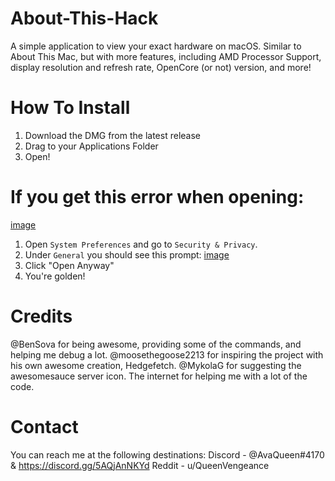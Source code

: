 # About-This-Hack
A simple application to view your exact hardware on macOS. Similar to About This Mac, but with more features, including AMD Processor Support, display resolution and refresh rate, OpenCore (or not) version, and more!

# How To Install
1) Download the DMG from the latest release
2) Drag to your Applications Folder
3) Open!

# If you get this error when opening:
[image](https://user-images.githubusercontent.com/79278890/111886978-4af4cb80-89a8-11eb-90c8-522a89abb48e.png)
1) Open `System Preferences` and go to `Security & Privacy`.
2) Under `General` you should see this prompt:
[image](https://user-images.githubusercontent.com/79278890/111887036-c5bde680-89a8-11eb-8ba0-a8abf2126e35.png)
3) Click "Open Anyway"
4) You're golden!

# Credits
@BenSova for being awesome, providing some of the commands, and helping me debug a lot.
@moosethegoose2213 for inspiring the project with his own awesome creation, Hedgefetch.
@MykolaG for suggesting the awesomesauce server icon.
The internet for helping me with a lot of the code.

# Contact
You can reach me at the following destinations:
Discord - @AvaQueen#4170 & https://discord.gg/5AQjAnNKYd
Reddit - u/QueenVengeance

